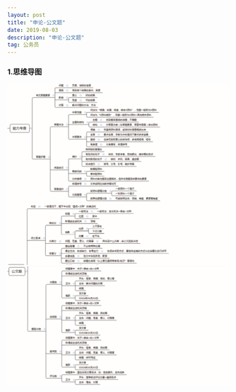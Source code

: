 ```yaml
---
layout: post
title: "申论-公文题"
date: 2019-08-03
description: "申论-公文题"
tag: 公务员
---
```

### 1.思维导图
![思维导图](/images/article/gwy/sl/nlkc-dt01.jpg "思维导图01")  
![思维导图](/images/article/gwy/sl/gwt-dt02.jpg "思维导图02")  
![思维导图](/images/article/gwy/sl/gwt-dt03.jpg "思维导图03")
